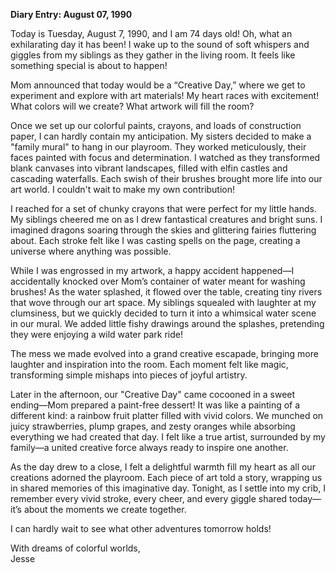 
**Diary Entry: August 07, 1990**  

Today is Tuesday, August 7, 1990, and I am 74 days old! Oh, what an exhilarating day it has been! I wake up to the sound of soft whispers and giggles from my siblings as they gather in the living room. It feels like something special is about to happen!

Mom announced that today would be a “Creative Day,” where we get to experiment and explore with art materials! My heart races with excitement! What colors will we create? What artwork will fill the room?

Once we set up our colorful paints, crayons, and loads of construction paper, I can hardly contain my anticipation. My sisters decided to make a "family mural" to hang in our playroom. They worked meticulously, their faces painted with focus and determination. I watched as they transformed blank canvases into vibrant landscapes, filled with elfin castles and cascading waterfalls. Each swish of their brushes brought more life into our art world. I couldn't wait to make my own contribution!

I reached for a set of chunky crayons that were perfect for my little hands. My siblings cheered me on as I drew fantastical creatures and bright suns. I imagined dragons soaring through the skies and glittering fairies fluttering about. Each stroke felt like I was casting spells on the page, creating a universe where anything was possible.

While I was engrossed in my artwork, a happy accident happened—I accidentally knocked over Mom’s container of water meant for washing brushes! As the water splashed, it flowed over the table, creating tiny rivers that wove through our art space. My siblings squealed with laughter at my clumsiness, but we quickly decided to turn it into a whimsical water scene in our mural. We added little fishy drawings around the splashes, pretending they were enjoying a wild water park ride!

The mess we made evolved into a grand creative escapade, bringing more laughter and inspiration into the room. Each moment felt like magic, transforming simple mishaps into pieces of joyful artistry. 

Later in the afternoon, our "Creative Day" came cocooned in a sweet ending—Mom prepared a paint-free dessert! It was like a painting of a different kind: a rainbow fruit platter filled with vivid colors. We munched on juicy strawberries, plump grapes, and zesty oranges while absorbing everything we had created that day. I felt like a true artist, surrounded by my family—a united creative force always ready to inspire one another.

As the day drew to a close, I felt a delightful warmth fill my heart as all our creations adorned the playroom. Each piece of art told a story, wrapping us in shared memories of this imaginative day. Tonight, as I settle into my crib, I remember every vivid stroke, every cheer, and every giggle shared today—it’s about the moments we create together. 

I can hardly wait to see what other adventures tomorrow holds! 

With dreams of colorful worlds,  
Jesse
